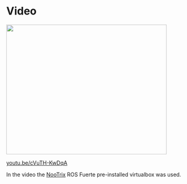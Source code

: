 # Video #

<a href='http://www.youtube.com/watch?feature=player_embedded&v=cVuTH-KwDqA' target='_blank'><img src='http://img.youtube.com/vi/cVuTH-KwDqA/0.jpg' width='425' height=344 /></a>

[youtu.be/cVuTH-KwDqA](http://www.youtube.com/watch?v=cVuTH-KwDqA)

In the video the [NooTrix](http://nootrix.com/downloads/) ROS Fuerte pre-installed virtualbox was used.